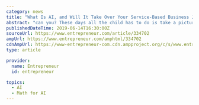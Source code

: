 ```yaml
---
category: news
title: "What Is AI, and Will It Take Over Your Service-Based Business Job?"
abstract: "can you? These days all the child has to do is take a picture of their math homework, and an app can instantly tell whether the answer is right or wrong. AI also allows apps to recommend courses to users based on their level of progress in those subjects, ..."
publishedDateTime: 2019-06-14T16:30:00Z
sourceUrl: https://www.entrepreneur.com/article/334702
ampUrl: https://www.entrepreneur.com/amphtml/334702
cdnAmpUrl: https://www-entrepreneur-com.cdn.ampproject.org/c/s/www.entrepreneur.com/amphtml/334702
type: article

provider:
  name: Entrepreneur
  id: entrepreneur

topics:
  - AI
  - Math for AI
---
```

